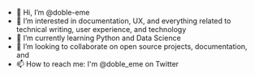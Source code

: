 - 👋 Hi, I’m @doble-eme
- 👀 I’m interested in documentation, UX, and everything related to technical writing, user experience, and technology
- 🌱 I’m currently learning Python and Data Science
- 💞️ I’m looking to collaborate on open source projects, documentation, and 
- 📫 How to reach me: I'm @doble_eme on Twitter

<!---
doble-eme/doble-eme is a ✨ special ✨ repository because its `README.md` (this file) appears on your GitHub profile.
You can click the Preview link to take a look at your changes.
--->
